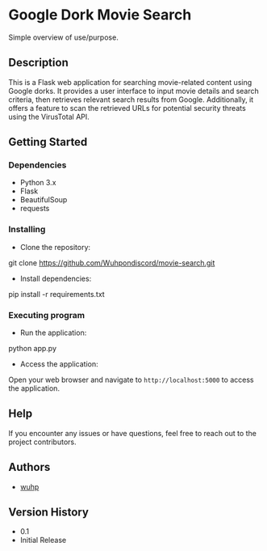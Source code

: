 # Google Dork Movie Search

Simple overview of use/purpose.

## Description

This is a Flask web application for searching movie-related content using Google dorks. It provides a user interface to input movie details and search criteria, then retrieves relevant search results from Google. Additionally, it offers a feature to scan the retrieved URLs for potential security threats using the VirusTotal API.

## Getting Started

### Dependencies

- Python 3.x
- Flask
- BeautifulSoup
- requests

### Installing

- Clone the repository:

git clone https://github.com/Wuhpondiscord/movie-search.git




- Install dependencies:

pip install -r requirements.txt


### Executing program

- Run the application:

python app.py



- Access the application:

Open your web browser and navigate to `http://localhost:5000` to access the application.

## Help

If you encounter any issues or have questions, feel free to reach out to the project contributors.

## Authors

- [wuhp](https://github.com/wuhpondiscord)

## Version History

- 0.1
- Initial Release
